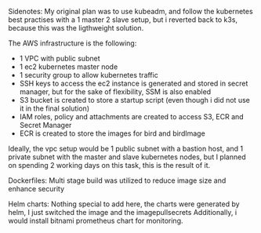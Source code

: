 Sidenotes:
My original plan was to use kubeadm, and follow the kubernetes best practises with a 1 master 2 slave setup, but i reverted back to k3s, because this was the ligthweight solution. 

The AWS infrastructure is the following:
- 1 VPC with public subnet
- 1 ec2 kubernetes master node
- 1 security group to allow kubernetes traffic
- SSH keys to access the ec2 instance is generated and stored in secret manager, but for the sake of flexibility, SSM is also enabled
- S3 bucket is created to store a startup script (even though i did not use it in the final solution)
- IAM roles, policy and attachments are created to access S3, ECR and Secret Manager
- ECR is created to store the images for bird and birdImage

Ideally, the vpc setup would be 1 public subnet with a bastion host, and 1 private subnet with the master and slave kubernetes nodes, but I planned on spending 2 working days on this task, this is the result of it.

Dockerfiles:
Multi stage build was utilized to reduce image size and enhance security

Helm charts:
Nothing special to add here, the charts were generated by helm, I just switched the image and the imagepullsecrets
Additionally, i would install bitnami prometheus chart for monitoring.

